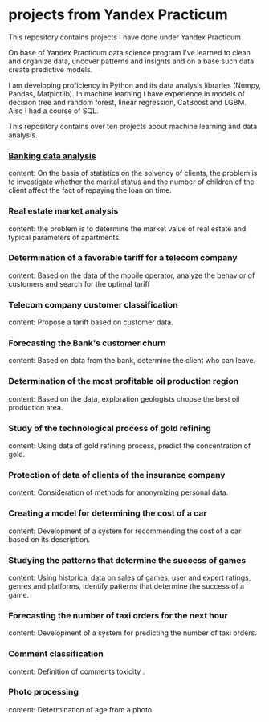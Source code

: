 # projects from Yandex Practicum
 
 This repository contains projects I have done under Yandex Practicum

On base of Yandex Practicum data science program I've learned to clean and organize data, uncover patterns and insights and on a base such data create predictive models.

I am developing proficiency in Python and its data analysis libraries (Numpy, Pandas, Matplotlib). In machine learning I have experience in models of decision tree and random forest, linear regression, CatBoost and LGBM. Also I had a course of SQL.

This repository contains over ten projects about machine learning and data analysis.

### [Banking data analysis](https://github.com/tereheadaega/projects/tree/main/Banking%20data%20analysis)
content: On the basis of statistics on the solvency of clients, the problem is to investigate whether the marital status and the number of children of the client affect the fact of repaying the loan on time.

### Real estate market analysis
content: the problem is to determine the market value of real estate and typical parameters of apartments.

### Determination of a favorable tariff for a telecom company
content: Based on the data of the mobile operator, analyze the behavior of customers and search for the optimal tariff

### Telecom company customer classification
content: Propose a tariff based on customer data.

### Forecasting the Bank's customer churn
content: Based on data from the bank, determine the client who can leave.

### Determination of the most profitable oil production region
content: Based on the data, exploration geologists choose the best oil production area.

### Study of the technological process of gold refining
content: Using data of gold refining process,  predict the concentration of gold.

### Protection of data of clients of the insurance company
content: Consideration of methods for anonymizing personal data.

### Creating a model for determining the cost of a car
content: Development of a system for recommending the cost of a car based on its description.

### Studying the patterns that determine the success of games
content: Using historical data on sales of games, user and expert ratings, genres and platforms, identify patterns that determine the success of a game.

### Forecasting the number of taxi orders for the next hour
content: Development of a system for predicting the number of taxi orders.

### Comment classification
content: Definition of comments toxicity .

### Photo processing
content: Determination of age from a photo.
